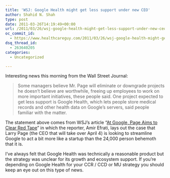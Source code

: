 ```yaml
---
title: 'WSJ: Google Health might get less support under new CEO'
author: Shahid N. Shah
type: post
date: 2011-03-26T14:19:49+00:00
url: /2011/03/26/wsj-google-health-might-get-less-support-under-new-ceo/
oc_commit_id:
  - https://www.healthcareguy.com/2011/03/26/wsj-google-health-might-get-less-support-under-new-ceo/1478770730
dsq_thread_id:
  - 263640205
categories:
  - Uncategorized

---
```

Interesting news this morning from the Wall Street Journal:

> Some managers believe Mr. Page will eliminate or downgrade projects he doesn&#8217;t believe are worthwhile, freeing up employees to work on more important initiatives, these people said. One project expected to get less support is Google Health, which lets people store medical records and other health data on Google&#8217;s servers, said people familiar with the matter.

The statement above comes from WSJ&#8217;s article &#8220;[At Google, Page Aims to Clear Red Tape][1]&#8221; in which the reporter, Amir Efrati, lays out the case that Larry Page (the CEO that will take over April 4) is looking to streamline Google to act a bit more like a startup than the 24,000 person behemoth that it is.

I&#8217;ve always felt that Google Health was technically a reasonable product but the strategy was unclear for its growth and ecosystem support. If you&#8217;re depending on Google Health for your CCR / CCD or MU strategy you should keep an eye out on this type of news.

 [1]: http://online.wsj.com/article/SB10001424052748703784004576220902706041400.html